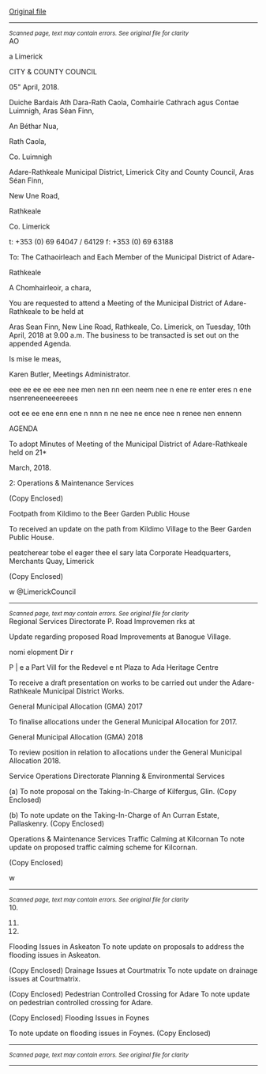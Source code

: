 [Original file](https://www.limerick.ie/sites/default/files/media/documents/2018-04/00%20Agenda%2010th%20April%2C%202018.pdf)

---
*<small>Scanned page, text may contain errors. See original file for clarity</small>*  
AO

a
Limerick

CITY & COUNTY
COUNCIL

05" April, 2018.

Duiche Bardais Ath Dara-Rath Caola,
Comhairle Cathrach agus Contae Luimnigh,
Aras Séan Finn,

An Béthar Nua,

Rath Caola,

Co. Luimnigh

Adare-Rathkeale Municipal District,
Limerick City and County Council,
Aras Séan Finn,

New Une Road,

Rathkeale

Co. Limerick

t: +353 (0) 69 64047 / 64129
f: +353 (0) 69 63188

To: The Cathaoirleach and Each Member of the Municipal District of Adare-

Rathkeale

A Chomhairleoir, a chara,

You are requested to attend a Meeting of the Municipal District of Adare-Rathkeale to be held at

Aras Sean Finn, New Line Road, Rathkeale, Co. Limerick, on Tuesday, 10th April, 2018 at 9.00 a.m.
The business to be transacted is set out on the appended Agenda.

Is mise le meas,

Karen Butler,
Meetings Administrator.

eee ee ee ee eee nee men nen nn een neem nee n ene re enter eres n ene nsenreneeneeereees

oot ee ee ene enn ene n nnn n ne nee ne ence nee n renee nen ennenn

AGENDA

To adopt Minutes of Meeting of the Municipal District of Adare-Rathkeale held on 21*

March, 2018.

2: Operations & Maintenance Services

(Copy Enclosed)

Footpath from Kildimo to the Beer Garden Public House

To received an update on the path from Kildimo Village to the Beer Garden Public House.

peatcherear tobe el eager thee el sary lata
Corporate Headquarters, Merchants Quay, Limerick

(Copy Enclosed)

w @LimerickCouncil


---
*<small>Scanned page, text may contain errors. See original file for clarity</small>*  
Regional Services Directorate
P. Road Improvemen rks at

Update regarding proposed Road Improvements at Banogue Village.

nomi elopment Dir r

P | e a Part Vill for the Redevel e nt Plaza to Ada
Heritage Centre

To receive a draft presentation on works to be carried out under the Adare-Rathkeale
Municipal District Works.

General Municipal Allocation (GMA) 2017

To finalise allocations under the General Municipal Allocation for 2017.

General Municipal Allocation (GMA) 2018

To review position in relation to allocations under the General Municipal Allocation 2018.

Service Operations Directorate
Planning & Environmental Services

(a) To note proposal on the Taking-In-Charge of Kilfergus, Glin.
(Copy Enclosed)

(b) To note update on the Taking-In-Charge of An Curran Estate, Pallaskenry.
(Copy Enclosed)

Operations & Maintenance Services
Traffic Calming at Kilcornan
To note update on proposed traffic calming scheme for Kilcornan.

(Copy Enclosed)

w


---
*<small>Scanned page, text may contain errors. See original file for clarity</small>*  
10.

11.

12.

Flooding Issues in Askeaton
To note update on proposals to address the flooding issues in Askeaton.

(Copy Enclosed)
Drainage Issues at Courtmatrix
To note update on drainage issues at Courtmatrix.

(Copy Enclosed)
Pedestrian Controlled Crossing for Adare
To note update on pedestrian controlled crossing for Adare.

(Copy Enclosed)
Flooding Issues in Foynes

To note update on flooding issues in Foynes.
(Copy Enclosed)


---
*<small>Scanned page, text may contain errors. See original file for clarity</small>*  


---
